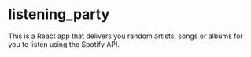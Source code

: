 # listening_party
This is a React app that delivers you random artists, songs or albums for you to listen using the Spotify API.
